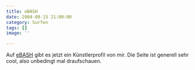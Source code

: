 ```yaml
---
title: eBASH
date: 2004-08-15 21:00:00
category: Surfen
tags: []
image: ''

---
```


Auf [eBASH](http://www.ebash.de/) gibt es jetzt ein Künstlerprofil von mir. Die Seite ist generell sehr cool, also unbedingt mal draufschauen.
